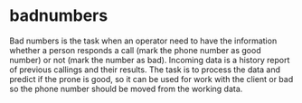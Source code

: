 # badnumbers
Bad numbers is the task when an operator need to have the information whether a person responds a call (mark the phone number as good number) or not (mark the number as bad). 
Incoming data is a history report of previous callings and their results. The task is to process the data and predict if the prone is good, so it can be used for work with the client or bad so the phone number should be moved from the working data.

